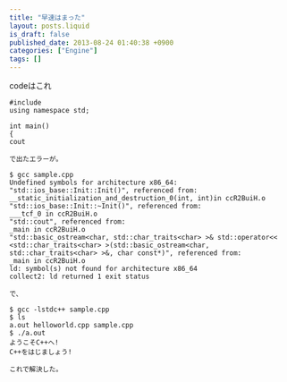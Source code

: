 ```yaml
---
title: "早速はまった"
layout: posts.liquid
is_draft: false
published_date: 2013-08-24 01:40:38 +0900
categories: ["Engine"]
tags: []
---
```


codeはこれ

    #include
    using namespace std;

    int main()
    {
    cout

    で出たエラーが。

    $ gcc sample.cpp
    Undefined symbols for architecture x86_64:
    "std::ios_base::Init::Init()", referenced from:
    __static_initialization_and_destruction_0(int, int)in ccR2BuiH.o
    "std::ios_base::Init::~Init()", referenced from:
    ___tcf_0 in ccR2BuiH.o
    "std::cout", referenced from:
    _main in ccR2BuiH.o
    "std::basic_ostream<char, std::char_traits<char> >& std::operator<< <std::char_traits<char> >(std::basic_ostream<char, std::char_traits<char> >&, char const*)", referenced from:
    _main in ccR2BuiH.o
    ld: symbol(s) not found for architecture x86_64
    collect2: ld returned 1 exit status

    で、

    $ gcc -lstdc++ sample.cpp
    $ ls
    a.out helloworld.cpp sample.cpp
    $ ./a.out
    ようこそC++へ!
    C++をはじましょう!

    これで解決した。


